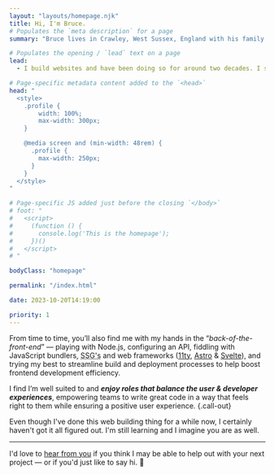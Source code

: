 ```yaml
---
layout: "layouts/homepage.njk"
title: Hi, I'm Bruce.
# Populates the `meta description` for a page
summary: "Bruce lives in Crawley, West Sussex, England with his family. He's a Frontend Web Developer & UI Engineer with nearly two decades of expertise in creating user-friendly websites."

# Populates the opening / `lead` text on a page
lead:
  - I build websites and have been doing so for around two decades. I specialise in the “<a href="https://bradfrost.com/blog/post/front-of-the-front-end-and-back-of-the-front-end-web-development/"><em>front-of-the-front-end</em></a>”, the somewhat broad and fuzzy intersection between design and back-end engineering.

# Page-specific metadata content added to the `<head>`
head: "
  <style>
    .profile {
        width: 100%;
        max-width: 300px;
    }

    @media screen and (min-width: 48rem) {
      .profile {
        max-width: 250px;
      }
    }
  </style>
"

# Page-specific JS added just before the closing `</body>`
# foot: "
#   <script>
#     (function () {
#       console.log('This is the homepage');
#     })()
#   </script>
# "

bodyClass: "homepage"

permalink: "/index.html"

date: 2023-10-20T14:19:00

priority: 1
---
```


From time to time, you’ll also find me with my hands in the “*back-of-the-front-end*” &mdash; playing with Node.js, configuring an API, fiddling with JavaScript bundlers, <abbr title="Static site generators.">SSG's</abbr> and web frameworks ([11ty](https://www.11ty.dev/), [Astro](https://astro.build/) & [Svelte](https://svelte.dev/)), and trying my best to streamline build and deployment processes to help boost frontend development efficiency.

I find I’m well suited to and ***enjoy roles that balance the user & developer experiences***, empowering teams to write great code in a way that feels right to them while ensuring a positive user experience. {.call-out}

Even though I've done this web building thing for a while now, I certainly haven't got it all figured out. I'm still learning and I imagine you are as well.

---

I'd love to [hear from you](/contact) if you think I may be able to help out with your next project &mdash; or if you'd just like to say hi. 👋
